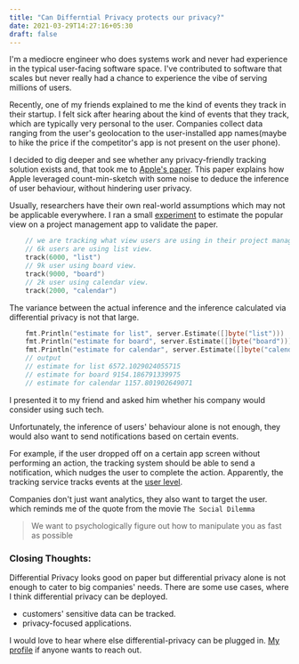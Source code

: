 ```yaml
---
title: "Can Differntial Privacy protects our privacy?"
date: 2021-03-29T14:27:16+05:30
draft: false
---
```


I'm a mediocre engineer who does systems work and never had experience in the typical user-facing software space. I've contributed to software that scales but never really had a chance to experience the vibe of serving millions of users.

Recently, one of my friends explained to me the kind of events they track in their startup. I felt sick after hearing about the kind of events that they track, which are typically very personal to the user. Companies collect data ranging from the user's geolocation to the user-installed app names(maybe to hike the price if the competitor's app is not present on the user phone). 

I decided to dig deeper and see whether any privacy-friendly tracking solution exists and, that took me to [Apple\'s paper](https://docs-assets.developer.apple.com/ml-research/papers/learning-with-privacy-at-scale.pdf). This paper explains how Apple leveraged count-min-sketch with some noise to deduce the inference of user behaviour, without hindering user privacy.

Usually, researchers have their own real-world assumptions which may not be applicable everywhere. I ran a small [experiment](https://github.com/poonai/diffrential_privacy/blob/master/cms_test.go#L30) to estimate the popular view on a project management app to validate the paper.
```go
    // we are tracking what view users are using in their project management app.
    // 6k users are using list view.
    track(6000, "list")
    // 9k user using board view.
    track(9000, "board")
    // 2k user using calendar view.
    track(2000, "calendar")
```
The variance between the actual inference and the inference calculated via differential privacy is not that large. 
```go
    fmt.Println("estimate for list", server.Estimate([]byte("list")))
    fmt.Println("estimate for board", server.Estimate([]byte("board")))
    fmt.Println("estimate for calendar", server.Estimate([]byte("calendar")))
    // output
    // estimate for list 6572.1029024055715
    // estimate for board 9154.186791339975
    // estimate for calendar 1157.801902649071
```
  
I presented it to my friend and asked him whether his company would consider using such tech.

Unfortunately, the inference of users' behaviour alone is not enough, they would also want to send notifications based on certain events.

For example, if the user dropped off on a certain app screen without performing an action, the tracking system should be able to send a notification, which nudges the user to complete the action. Apparently, the tracking service tracks events at the [user level](https://docs.moengage.com/docs/tracking-user-attributes#default-user-attributes). 

Companies don't just want analytics, they also want to target the user. which reminds me of the quote from the movie `The Social Dilemma` 
>We want to psychologically figure out how to manipulate you as fast as possible
 
### Closing Thoughts:
Differential Privacy looks good on paper but differential privacy alone is not enough to cater to big companies' needs. There are some use cases, where I think differential privacy can be deployed.
- customers' sensitive data can be tracked.
- privacy-focused applications.

I would love to hear where else differential-privacy can be plugged in. [My profile](https://twitter.com/poonai_) if anyone wants to reach out.

